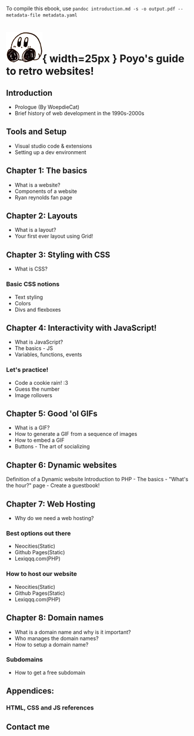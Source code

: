 To compile this ebook, use `pandoc introduction.md -s -o output.pdf --metadata-file metadata.yaml`

# ![](still-poyo.png "Da poyo is here"){ width=25px } Poyo's guide to retro websites!

## Introduction
- Prologue (By WoepdieCat)
- Brief history of web development in the 1990s-2000s

## Tools and Setup
  - Visual studio code & extensions
  - Setting up a dev environment

## Chapter 1: The basics
- What is a website?
- Components of a website
- Ryan reynolds fan page

## Chapter 2: Layouts
- What is a layout?
- Your first ever layout using Grid!

## Chapter 3: Styling with CSS
- What is CSS?

### Basic CSS notions
- Text styling
- Colors
- Divs and flexboxes

## Chapter 4: Interactivity with JavaScript!
  - What is JavaScript?
  - The basics - JS
  - Variables, functions, events

### Let's practice!
- Code a cookie rain! :3
- Guess the number
- Image rollovers

## Chapter 5: Good 'ol GIFs
  - What is a GIF?
  - How to generate a GIF from a sequence of images
  - How to embed a GIF
  - Buttons - The art of socializing

## Chapter 6: Dynamic websites
  Definition of a Dynamic website
  Introduction to PHP
    - The basics
    - "What's the hour?" page
    - Create a guestbook!

## Chapter 7: Web Hosting
- Why do we need a web hosting?

### Best options out there
- Neocities(Static)
- Github Pages(Static)
- Lexiqqq.com(PHP)

### How to host our website
- Neocities(Static)
- Github Pages(Static)
- Lexiqqq.com(PHP)

##  Chapter 8: Domain names
- What is a domain name and why is it  important?
- Who manages the domain names?
- How to setup a domain name?

### Subdomains
- How to get a free subdomain
## Appendices:

### HTML, CSS and JS references
## Contact me